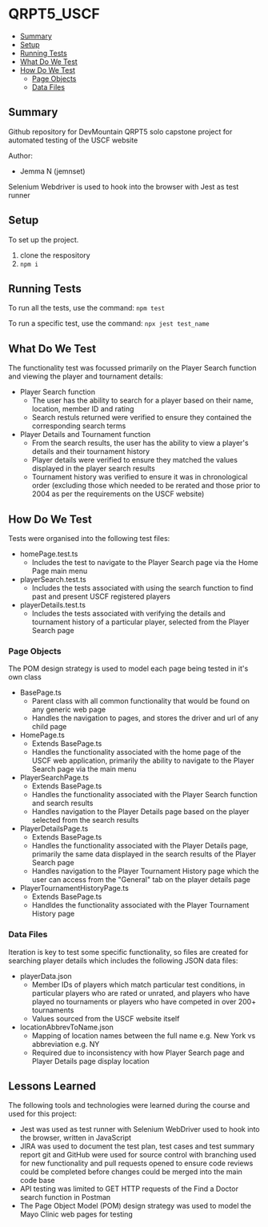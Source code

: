 # QRPT5_USCF
- [Summary](#summary)
- [Setup](#setup)
- [Running Tests](#running-tests)
- [What Do We Test](#what-do-we-test)
- [How Do We Test](#how-do-we-test)
    - [Page Objects](#page-objects)
    - [Data Files](#data-files)
   
## Summary   
Github repository for DevMountain QRPT5 solo capstone project for automated testing of the USCF website

Author:

- Jemma N (jemnset)

Selenium Webdriver is used to hook into the browser with Jest as test runner

## Setup

To set up the project.

1. clone the respository
1. `npm i`

## Running Tests

To run all the tests, use the command: `npm test`

To run a specific test, use the command: `npx jest test_name`

## What Do We Test

The functionality test was focussed primarily on the Player Search function and viewing the player and tournament details:

- Player Search function
    - The user has the ability to search for a player based on their name, location, member ID and rating
    - Search restuls returned were verified to ensure they contained the corresponding search terms 
- Player Details and Tournament function
    - From the search results, the user has the ability to view a player's details and their tournament history
    - Player details were verified to ensure they matched the values displayed in the player search results
    - Tournament history was verified to ensure it was in chronological order (excluding those which needed to be rerated and those prior to 2004 as per the requirements on the USCF website)

## How Do We Test

Tests were organised into the following test files:

- homePage.test.ts
    - Includes the test to navigate to the Player Search page via the Home Page main menu
- playerSearch.test.ts
    - Includes the tests associated with using the search function to find past and present USCF registered players
- playerDetails.test.ts
    - Includes the tests associated with verifying the details and tournament history of a particular player, selected from the Player Search page

### Page Objects

The POM design strategy is used to model each page being tested in it's own class

- BasePage.ts
    - Parent class with all common functionality that would be found on any generic web page
    - Handles the navigation to pages, and stores the driver and url of any child page 
- HomePage.ts
    - Extends BasePage.ts
    - Handles the functionality associated with the home page of the USCF web application, primarily the ability to navigate to the Player Search page via the main menu
- PlayerSearchPage.ts
    - Extends BasePage.ts
    - Handles the functionality associated with the Player Search function and search results
    - Handles navigation to the Player Details page based on the player selected from the search results
- PlayerDetailsPage.ts
    - Extends BasePage.ts
    - Handles the functionality associated with the Player Details page, primarily the same data displayed in the search results of the Player Search page
    - Handles navigation to the Player Tournament History page which the user can access from the "General" tab on the player details page
- PlayerTournamentHistoryPage.ts
    - Extends BasePage.ts
    - Handldes the functionality associated with the Player Tournament History page

### Data Files

Iteration is key to test some specific functionality, so files are created for searching player details which includes the following JSON data files:

- playerData.json
    - Member IDs of players which match particular test conditions, in particular players who are rated or unrated, and players who have played no tournaments or players who have competed in over 200+ tournaments
    - Values sourced from the USCF website itself
- locationAbbrevToName.json
    - Mapping of location names between the full name e.g. New York vs abbreviation e.g. NY
    - Required due to inconsistency with how Player Search page and Player Details page display location

## Lessons Learned

The following tools and technologies were learned during the course and used for this project:

- Jest was used as test runner with Selenium WebDriver used to hook into the browser, written in JavaScript
- JIRA was used to document the test plan, test cases and test summary report
git and GitHub were used for source control with branching used for new functionality and pull requests opened to ensure code reviews could be completed before changes could be merged into the main code base
- API testing was limited to GET HTTP requests of the Find a Doctor search function in Postman
- The Page Object Model (POM) design strategy was used to model the Mayo Clinic web pages for testing

